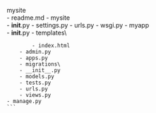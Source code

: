 mysite\
    - readme.md
    - mysite\
        - __init__.py
        - settings.py
        - urls.py
        - wsgi.py
    - myapp\
        - __init__.py
        - templates\
           
            - index.html
        - admin.py
        - apps.py
        - migrations\
        - __init__.py
        - models.py
        - tests.py
        - urls.py
        - views.py
    - manage.py
    ```